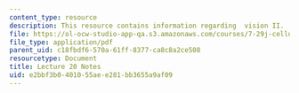 ```yaml
---
content_type: resource
description: This resource contains information regarding  vision II.
file: https://ol-ocw-studio-app-qa.s3.amazonaws.com/courses/7-29j-cellular-neurobiology-spring-2012/e2bbf3b0401055aee281bb3655a9af09_MIT7_29JS12_lecture20.pdf
file_type: application/pdf
parent_uid: c18fbdf6-570a-61ff-8377-ca8c8a2ce508
resourcetype: Document
title: Lecture 20 Notes
uid: e2bbf3b0-4010-55ae-e281-bb3655a9af09
---
```

